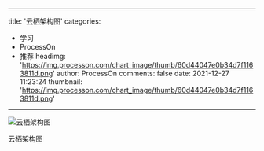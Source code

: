 
---
title: '云栖架构图'
categories: 
 - 学习
 - ProcessOn
 - 推荐
headimg: 'https://img.processon.com/chart_image/thumb/60d44047e0b34d7f1163811d.png'
author: ProcessOn
comments: false
date: 2021-12-27 11:23:24
thumbnail: 'https://img.processon.com/chart_image/thumb/60d44047e0b34d7f1163811d.png'
---

<div>   
<img class="thumb" alt="云栖架构图" src="https://img.processon.com/chart_image/thumb/60d44047e0b34d7f1163811d.png" referrerpolicy="no-referrer">
<p>云栖架构图</p>  
</div>
            